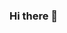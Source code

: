 ### Hi there 👋

<!--
**EslamSallam/EslamSallam** is a ✨ _special_ ✨ repository because its `README.md` (this file) appears on your GitHub profile.

Here are some ideas to get you started:

- 🔭 I’m currently working on Softex Software House
- 🌱 I’m currently learning Software Development
- 👯 I’m looking to collaborate on .Net Projects
- 📫 How to reach me: via [LinkedIn](eslam-sallam-3312b0173)
-->
